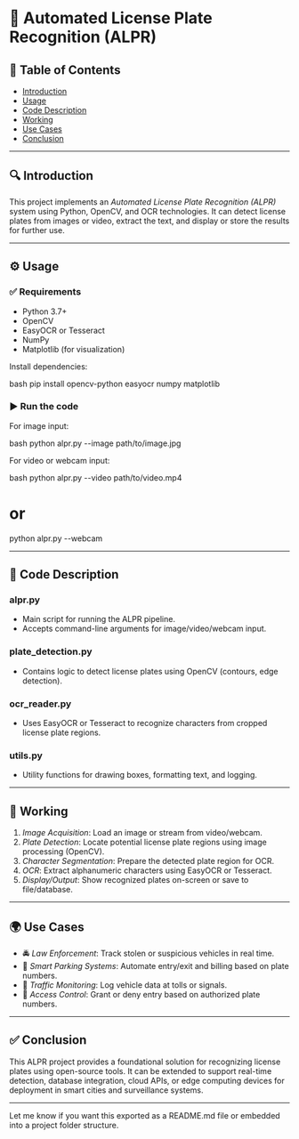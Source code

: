 

# 📸 Automated License Plate Recognition (ALPR)

## 📝 Table of Contents

* [Introduction](#introduction)
* [Usage](#usage)
* [Code Description](#code-description)
* [Working](#working)
* [Use Cases](#use-cases)
* [Conclusion](#conclusion)

---

## 🔍 Introduction

This project implements an *Automated License Plate Recognition (ALPR)* system using Python, OpenCV, and OCR technologies. It can detect license plates from images or video, extract the text, and display or store the results for further use.

---

## ⚙ Usage

### ✅ Requirements

* Python 3.7+
* OpenCV
* EasyOCR or Tesseract
* NumPy
* Matplotlib (for visualization)

Install dependencies:

bash
pip install opencv-python easyocr numpy matplotlib


### ▶ Run the code

For image input:

bash
python alpr.py --image path/to/image.jpg


For video or webcam input:

bash
python alpr.py --video path/to/video.mp4
# or
python alpr.py --webcam


---

## 🧠 Code Description

### alpr.py

* Main script for running the ALPR pipeline.
* Accepts command-line arguments for image/video/webcam input.

### plate_detection.py

* Contains logic to detect license plates using OpenCV (contours, edge detection).

### ocr_reader.py

* Uses EasyOCR or Tesseract to recognize characters from cropped license plate regions.

### utils.py

* Utility functions for drawing boxes, formatting text, and logging.

---

## 🔄 Working

1. *Image Acquisition*: Load an image or stream from video/webcam.
2. *Plate Detection*: Locate potential license plate regions using image processing (OpenCV).
3. *Character Segmentation*: Prepare the detected plate region for OCR.
4. *OCR*: Extract alphanumeric characters using EasyOCR or Tesseract.
5. *Display/Output*: Show recognized plates on-screen or save to file/database.

---

## 🌍 Use Cases

* 🚔 *Law Enforcement*: Track stolen or suspicious vehicles in real time.
* 🚗 *Smart Parking Systems*: Automate entry/exit and billing based on plate numbers.
* 🚦 *Traffic Monitoring*: Log vehicle data at tolls or signals.
* 🏢 *Access Control*: Grant or deny entry based on authorized plate numbers.

---

## ✅ Conclusion

This ALPR project provides a foundational solution for recognizing license plates using open-source tools. It can be extended to support real-time detection, database integration, cloud APIs, or edge computing devices for deployment in smart cities and surveillance systems.

---

Let me know if you want this exported as a README.md file or embedded into a project folder structure.
